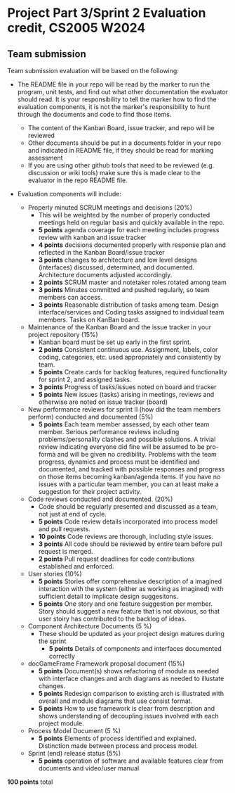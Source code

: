 # Project Part 3/Sprint 2 Evaluation credit, CS2005 W2024

## Team submission

Team submission evaluation will be based on the following:

* The README file in your repo will be read by the marker to run the program, unit tests, and find out what other documentation the evaluator should read. It is your responsibility to tell the marker how to find the evaluation components, it is not the marker's responsibility to hunt through the documents and code to find those items.
  * The content of the Kanban Board, issue tracker, and repo will be reviewed
  * Other documents should be put in a documents folder in your repo and indicated in README file, if they should be read for marking assessment
  * If you are using other github tools that need to be reviewed (e.g. discussion or wiki tools) make sure this is made clear to the evaluator in the repo README file.

* Evaluation components will include:
  * Properly minuted SCRUM meetings and decisions (20%)
    * This will be weighted by the number of properly conducted meetings held on regular basis and quickly available in the repo.
    * **5 points** agenda coverage for each meeting includes progress review with kanban and issue tracker
    * **4 points** decisions documented properly with response plan and reflected in the Kanban Board/issue tracker
    * **3 points** changes to architecture and low level designs (interfaces) discussed, determined, and documented. Architecture documents adjusted accordingly.
    * **2 points** SCRUM master and notetaker roles rotated among team
    * **3 points** Minutes committed and pushed regularly, so team members can access.
    * **3 points** Reasonable distribution of tasks among team. Design interface/services and Coding tasks assigned to individual team members. Tasks on KanBan board.
  * Maintenance of the Kanban Board and the issue tracker in your project repository (15%)
    * Kanban board must be set up early in the first sprint.
    * **2 points** Consistent continuous use. Assignment, labels, color coding, categories, etc. used appropriately and consistently by team.
    * **5 points** Create cards for backlog features, required functionality for sprint 2, and assigned tasks.
    * **3 points** Progress of tasks/issues noted on board and tracker
    * **5 points** New issues (tasks) arising in meetings, reviews and otherwise are noted on issue tracker (board)
  * New performance reviews for sprint II (how did the team members perform) conducted and documented (5%)
    * **5 points** Each team member assessed, by each other team member. Serious performance reviews including problems/personality clashes and possible solutions. A trivial review indicating everyone did fine will be assumed to be pro-forma and will be given no credibility. Problems with the team progress, dynamics and process must be identified and documented, and tracked with possible responses and progress on those items becoming kanban/agenda items. If you have no issues with a particular team member, you can at least make a suggestion for their project activity.
  * Code reviews conducted and documented. (20%)
    * Code should be regularly presented and discussed as a team, not just at end of cycle.
    * **5 points** Code review details incorporated into process model and pull requests.
    * **10 points** Code reviews are thorough, including style issues.
    * **3 points** All code should be reviewed by entire team before pull request is merged.
    * **2 points** Pull request deadlines for code contributions established and enforced.
  * User stories (10%)
    * **5 points** Stories offer comprehensive description of a imagined interaction with the system (either as working as imagined) with sufficient detail to implicate design suggesitons.
    * **5 points** One story and one feature suggestion per member. Story should suggest a new feature that is not obvious, so that user stoiry has contributed to the backlog of ideas.  
  * Component Architecture Documents (5 %)
    * These should be updated as your project design matures during the sprint
      * **5 points** Details of components and interfaces documented correctly
  * docGameFrame Framework proposal document (15%)
    * **5 points** Document(s) shows refactoring of module as needed with interface changes and arch diagrams as needed to illustate changes.
    * **5 points** Redesign comparison to existing arch is illustrated with overall and module diagrams that use consist format.
    * **5 points** How to use framework is clear from description and shows understanding of decoupling issues involved with each project module.  
  * Process Model Document (5 %)
    * **5 points** Elements of process identified and explained. Distinction made between process and process model.
  * Sprint (end) release status (5%)
    * **5 points** operation of software and available features clear from documents and video/user manual

**100 points** total
